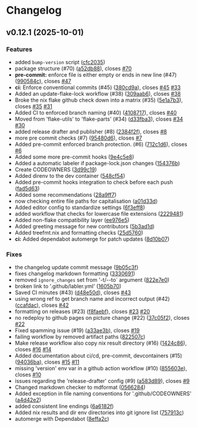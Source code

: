 # Changelog

## v0.12.1 (2025-10-01)

### Features

- added `bump-version` script
([cfc2035](https://github.com/school-Tygo-van-den-Hurk/template/commit/cfc2035327857380fcc1bbc2ca74fe42a2467c74))
- package structure (#70)
([a52db88](https://github.com/school-Tygo-van-den-Hurk/template/commit/a52db8830623a5df0f2a31984ab4acab4c7f53d5)),
closes [#70](https://github.com/school-Tygo-van-den-Hurk/template/issues/70)
- **pre-commit:** enforce file is either empty or ends in new line (#47)
([990584c](https://github.com/school-Tygo-van-den-Hurk/template/commit/990584c875667aa49e6709b7d5ce7e4808afc70f)),
closes [#47](https://github.com/school-Tygo-van-den-Hurk/template/issues/47)
- **ci:** Enforce conventional commits (#45)
([380cd9a](https://github.com/school-Tygo-van-den-Hurk/template/commit/380cd9ac83e7222f5c6af603a026b807e0dd9351)),
closes [#45](https://github.com/school-Tygo-van-den-Hurk/template/issues/45)
[#33](https://github.com/school-Tygo-van-den-Hurk/template/issues/33)
- Added an update-flake-lock workflow (#38)
([309aab6](https://github.com/school-Tygo-van-den-Hurk/template/commit/309aab6d4c2bae313979524aad6fc73ee02d3995)),
closes [#38](https://github.com/school-Tygo-van-den-Hurk/template/issues/38)
- Broke the nix flake github check down into a matrix (#35)
([5e1a7b3](https://github.com/school-Tygo-van-den-Hurk/template/commit/5e1a7b3486d2dc1d8c287fc6b5e7759a02af313d)),
closes [#35](https://github.com/school-Tygo-van-den-Hurk/template/issues/35)
[#31](https://github.com/school-Tygo-van-den-Hurk/template/issues/31)
- Added CI to enforced branch naming (#40)
([4108717](https://github.com/school-Tygo-van-den-Hurk/template/commit/4108717506d28da01523bf111455908817dfdf72)),
closes [#40](https://github.com/school-Tygo-van-den-Hurk/template/issues/40)
- Moved from 'flake-utils' to 'flake-parts' (#34)
([d33fba3](https://github.com/school-Tygo-van-den-Hurk/template/commit/d33fba3566054a77a54c026779b797ac35bc7477)),
closes [#34](https://github.com/school-Tygo-van-den-Hurk/template/issues/34)
[#30](https://github.com/school-Tygo-van-den-Hurk/template/issues/30)
- added release drafter and publisher (#8)
([2384f2f](https://github.com/school-Tygo-van-den-Hurk/template/commit/2384f2fb0a059d92f35fe928fe030c981607a395)),
closes [#8](https://github.com/school-Tygo-van-den-Hurk/template/issues/8)
- more pre commit checks (#7)
([95480d6](https://github.com/school-Tygo-van-den-Hurk/template/commit/95480d66b6fb267a75c6da17d395df75f5c92d71)),
closes [#7](https://github.com/school-Tygo-van-den-Hurk/template/issues/7)
- Added pre-commit enforced branch protection. (#6)
([712c1d6](https://github.com/school-Tygo-van-den-Hurk/template/commit/712c1d6f7f46c702727de668fb4eb111cd7006d8)),
closes [#6](https://github.com/school-Tygo-van-den-Hurk/template/issues/6)
- Added some more pre-commit hooks
([9e4c5e8](https://github.com/school-Tygo-van-den-Hurk/template/commit/9e4c5e814890d244a1baf8ac88cc5db3692e45e6))
- Added a automatic labeler if package-lock.json changes
([154376b](https://github.com/school-Tygo-van-den-Hurk/template/commit/154376bb60eb780a670602457a392453e22f35c2))
- Create CODEOWNERS
([3d99c19](https://github.com/school-Tygo-van-den-Hurk/template/commit/3d99c19ae250c613bc0af7e2fa75587d7952979b))
- Added direnv to the dev container
([548cf54](https://github.com/school-Tygo-van-den-Hurk/template/commit/548cf544c099debf93a30c73c68e2df6086dfac2))
- Added pre-commit hooks integration to check before each push
([fad5d63](https://github.com/school-Tygo-van-den-Hurk/template/commit/fad5d63d37495492d1a891ab6d11e2adb5bc0a6f))
- Added some recommendations
([28a9ff7](https://github.com/school-Tygo-van-den-Hurk/template/commit/28a9ff7507052119018849ba09535cd6be09f037))
- now checking entire file paths for capitalisation
([a01d33d](https://github.com/school-Tygo-van-den-Hurk/template/commit/a01d33dd73ad2c4c61139db8bc8ae2a9108c45d8))
- Added editor config to standardize settings
([6f3eff8](https://github.com/school-Tygo-van-den-Hurk/template/commit/6f3eff8725c616a15a7d2f7c42981f317792864a))
- added workflow that checks for lowercase file extensions
([2229481](https://github.com/school-Tygo-van-den-Hurk/template/commit/222948157c2d857c444460dd43be7ba0f2c28acc))
- Added non-flake compatibility layer
([ee976e5](https://github.com/school-Tygo-van-den-Hurk/template/commit/ee976e5a806b779f89425ffc4693f74e92ab6ac1))
- Added greeting message for new contributors
([5b3ad1d](https://github.com/school-Tygo-van-den-Hurk/template/commit/5b3ad1d9299614ed293eba96ec440b939460ecfa))
- Added treefmt.nix and formatting checks
([25d5760](https://github.com/school-Tygo-van-den-Hurk/template/commit/25d5760f04d68362d117f399f70b50102283decd))
- **ci:** Added dependabot automerge for patch updates
([8d10b07](https://github.com/school-Tygo-van-den-Hurk/template/commit/8d10b074c8e6b99eeeaecac14aebff017dc44a0b))

### Fixes

- the changelog update commit message
([9b05c3f](https://github.com/school-Tygo-van-den-Hurk/template/commit/9b05c3fcc6f87bb5f4b83ca967f4c7993e866977))
- fixes changelog markdown formatting
([3330691](https://github.com/school-Tygo-van-den-Hurk/template/commit/3330691ec31e40515688eb828e1317de6112303a))
- removed `ignore_changes` set from '-t/--to` argument
([822e7e0](https://github.com/school-Tygo-van-den-Hurk/template/commit/822e7e0df0bbb918cd7b4fca5b01061e7b5d23ef))
- broken link to '.github/labler.yml'
([1605b70](https://github.com/school-Tygo-van-den-Hurk/template/commit/1605b70d5f945b5085da5a0bbe281836173b360f))
- Saved CI minutes (#43)
([d48e50d](https://github.com/school-Tygo-van-den-Hurk/template/commit/d48e50d27459fe255fd5d2a6ce436c064fedb681)),
closes [#43](https://github.com/school-Tygo-van-den-Hurk/template/issues/43)
- using wrong ref to get branch name and incorrect output (#42)
([ccafdac](https://github.com/school-Tygo-van-den-Hurk/template/commit/ccafdacfe13d4dd4421abfead41eb4e82d27ae31)),
closes [#42](https://github.com/school-Tygo-van-den-Hurk/template/issues/42)
- formatting on releases (#23)
([f8faebf](https://github.com/school-Tygo-van-den-Hurk/template/commit/f8faebf4e43b91daa8e7da4c91b81cf1830d68b4)),
closes [#23](https://github.com/school-Tygo-van-den-Hurk/template/issues/23)
[#20](https://github.com/school-Tygo-van-den-Hurk/template/issues/20)
- no redeploy to github pages on picture change (#22)
([37c05f2](https://github.com/school-Tygo-van-den-Hurk/template/commit/37c05f2747a84040524510a4f2ddda81ac9e63fb)),
closes [#22](https://github.com/school-Tygo-van-den-Hurk/template/issues/22)
- Fixed spamming issue (#19)
([a33ae3b](https://github.com/school-Tygo-van-den-Hurk/template/commit/a33ae3b5fbcd9351a104da6c8c0dc52212de91cc)),
closes [#19](https://github.com/school-Tygo-van-den-Hurk/template/issues/19)
- failing workflow by removed artifact paths
([822507c](https://github.com/school-Tygo-van-den-Hurk/template/commit/822507c08b9ee1f71d92f7aeb73a100407576975))
- Make release workflow also copy nix result directory (#16)
([1424c86](https://github.com/school-Tygo-van-den-Hurk/template/commit/1424c8698c8b6ef101d70c4afd96e0219e62f74b)),
closes [#16](https://github.com/school-Tygo-van-den-Hurk/template/issues/16)
[#14](https://github.com/school-Tygo-van-den-Hurk/template/issues/14)
- Added documentation about ci/cd, pre-commit, devcontainers (#15)
([94036ba](https://github.com/school-Tygo-van-den-Hurk/template/commit/94036ba73c043bc944c6ab293cacf25e0947792f)),
closes [#15](https://github.com/school-Tygo-van-den-Hurk/template/issues/15)
[#11](https://github.com/school-Tygo-van-den-Hurk/template/issues/11)
- missing 'version' env var in a github action workflow (#10)
([855603e](https://github.com/school-Tygo-van-den-Hurk/template/commit/855603e832d3955f928beef903f080449eb3d04c)),
closes [#10](https://github.com/school-Tygo-van-den-Hurk/template/issues/10)
- issues regarding the 'release-drafter' config (#9)
([a583d89](https://github.com/school-Tygo-van-den-Hurk/template/commit/a583d89c4036d1907326b372fb6538808af48b40)),
closes [#9](https://github.com/school-Tygo-van-den-Hurk/template/issues/9)
- Changed markdown checker to mdformat
([0566284](https://github.com/school-Tygo-van-den-Hurk/template/commit/05662842cd3a14fcc2b293da2208613506dea807))
- Added exception in file naming conventions for '.github/CODEOWNERS'
([a4d42e2](https://github.com/school-Tygo-van-den-Hurk/template/commit/a4d42e289d16dc43b6c166c338ebbc6a68caf58d))
- added consistent line endings
([6a6182f](https://github.com/school-Tygo-van-den-Hurk/template/commit/6a6182f35cfddd53db96e69c6a1165b2b514fd1c))
- Added nix results and dir env directories into git ignore list
([757913c](https://github.com/school-Tygo-van-den-Hurk/template/commit/757913c030d751056c039f144ec3066eb8ea79fb))
- automerge with Dependabot
([8effa2c](https://github.com/school-Tygo-van-den-Hurk/template/commit/8effa2c7d8a84f0ecfc19633a8c8425cbdbd1ba0))

